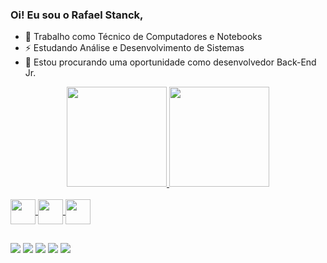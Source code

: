 ### Oi! Eu sou o Rafael Stanck,

- 🔭 Trabalho como Técnico de Computadores e Notebooks
- ⚡ Estudando Análise e Desenvolvimento de Sistemas
- 👯 Estou procurando uma oportunidade como desenvolvedor Back-End Jr.

<div align="center">
  <a href="https://github.com/rafaelstanck">
  <img height="160em" src="https://github-readme-stats.vercel.app/api?username=rafaelstanck&show_icons=true&theme=dark&include_all_commits=true&count_private=true"/>
  <img height="160em" src="https://github-readme-stats.vercel.app/api/top-langs/?username=rafaelstanck&layout=compact&langs_count=7&theme=dark"/>
</div>
<div style="display: inline_block"><br>
  <img align="center" heigth="30" width="40" src="https://cdn.jsdelivr.net/gh/devicons/devicon/icons/python/python-original.svg" />
  <img align="center" heigth="30" width="40" src="https://cdn.jsdelivr.net/gh/devicons/devicon/icons/mysql/mysql-original-wordmark.svg" />
  <img align="center" heigth="30" width="40" src="https://cdn.jsdelivr.net/gh/devicons/devicon/icons/django/django-original.svg" />
</div>

##

<div> 
  <a href="https://instagram.com/rafaelstanck/" target="_blank"><img src="https://img.shields.io/badge/-Instagram-%23E4405F?style=for-the-badge&logo=instagram&logoColor=white" target="_blank"></a>
  <a href="https://facebook.com/rafaelstanck/" target="_blank"><img src="https://img.shields.io/badge/Facebook-1877F2?style=for-the-badge&logo=facebook&logoColor=white" target="_blank"></a>
  <a href = "https://twitter.com/rafaelstanck"><img src="https://img.shields.io/badge/Twitter-1DA1F2?style=for-the-badge&logo=twitter&logoColor=white" target="_blank"></a>
  <a href="https://www.linkedin.com/in/rafaelstanck" target="_blank"><img src="https://img.shields.io/badge/-LinkedIn-%230077B5?style=for-the-badge&logo=linkedin&logoColor=white" target="_blank"></a>
  <a href = "mailto:rafaelstanck@gmail.com"><img src="https://img.shields.io/badge/Gmail-D14836?style=for-the-badge&logo=gmail&logoColor=white" target="_blank"></a>
</div>
